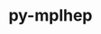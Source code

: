 ---
title: "py-mplhep"
layout: cache
categories: [package, develop]
meta: {"compilers": ["gcc@=11.4.0"], "num_specs": 8, "num_specs_by_stack": {"hep": 8, "root": 8}, "oss": ["ubuntu22.04"], "platforms": ["linux"], "stacks": ["hep", "root"], "targets": ["x86_64_v3"], "versions": ["0.3.55"]}
spec_details: [{"compiler": "gcc@=11.4.0", "hash": "apv4z44dtd3kitk6tw2c4off7thviu52", "os": "ubuntu22.04", "platform": "linux", "size": "-", "stacks": ["hep", "root"], "tarball": "https://binaries.spack.io/develop/build_cache/linux-ubuntu22.04-x86_64_v3/gcc-11.4.0/py-mplhep-0.3.55/linux-ubuntu22.04-x86_64_v3-gcc-11.4.0-py-mplhep-0.3.55-apv4z44dtd3kitk6tw2c4off7thviu52.spack", "target": "x86_64_v3", "variants": ["build_system=python_pip"], "versions": ["0.3.55"]}, {"compiler": "gcc@=11.4.0", "hash": "bhkybdkpdjirz5bjtqon4icit2o4cmzk", "os": "ubuntu22.04", "platform": "linux", "size": "-", "stacks": ["hep", "root"], "tarball": "https://binaries.spack.io/develop/build_cache/linux-ubuntu22.04-x86_64_v3/gcc-11.4.0/py-mplhep-0.3.55/linux-ubuntu22.04-x86_64_v3-gcc-11.4.0-py-mplhep-0.3.55-bhkybdkpdjirz5bjtqon4icit2o4cmzk.spack", "target": "x86_64_v3", "variants": ["build_system=python_pip"], "versions": ["0.3.55"]}, {"compiler": "gcc@=11.4.0", "hash": "dgv7dja7wbaoh72adu2lrmnwqy62ihht", "os": "ubuntu22.04", "platform": "linux", "size": "-", "stacks": ["hep", "root"], "tarball": "https://binaries.spack.io/develop/build_cache/linux-ubuntu22.04-x86_64_v3/gcc-11.4.0/py-mplhep-0.3.55/linux-ubuntu22.04-x86_64_v3-gcc-11.4.0-py-mplhep-0.3.55-dgv7dja7wbaoh72adu2lrmnwqy62ihht.spack", "target": "x86_64_v3", "variants": ["build_system=python_pip"], "versions": ["0.3.55"]}, {"compiler": "gcc@=11.4.0", "hash": "ipjimtofrdb6c7ttqy53khfwfkqell76", "os": "ubuntu22.04", "platform": "linux", "size": "-", "stacks": ["hep", "root"], "tarball": "https://binaries.spack.io/develop/build_cache/linux-ubuntu22.04-x86_64_v3/gcc-11.4.0/py-mplhep-0.3.55/linux-ubuntu22.04-x86_64_v3-gcc-11.4.0-py-mplhep-0.3.55-ipjimtofrdb6c7ttqy53khfwfkqell76.spack", "target": "x86_64_v3", "variants": ["build_system=python_pip"], "versions": ["0.3.55"]}, {"compiler": "gcc@=11.4.0", "hash": "lk7lbhondkbgaqhcxllgjbw6sxs6eyko", "os": "ubuntu22.04", "platform": "linux", "size": "-", "stacks": ["hep", "root"], "tarball": "https://binaries.spack.io/develop/build_cache/linux-ubuntu22.04-x86_64_v3/gcc-11.4.0/py-mplhep-0.3.55/linux-ubuntu22.04-x86_64_v3-gcc-11.4.0-py-mplhep-0.3.55-lk7lbhondkbgaqhcxllgjbw6sxs6eyko.spack", "target": "x86_64_v3", "variants": ["build_system=python_pip"], "versions": ["0.3.55"]}, {"compiler": "gcc@=11.4.0", "hash": "lx4t2gi2srxgzcw657ii73s4j2rf7dmo", "os": "ubuntu22.04", "platform": "linux", "size": "-", "stacks": ["hep", "root"], "tarball": "https://binaries.spack.io/develop/build_cache/linux-ubuntu22.04-x86_64_v3/gcc-11.4.0/py-mplhep-0.3.55/linux-ubuntu22.04-x86_64_v3-gcc-11.4.0-py-mplhep-0.3.55-lx4t2gi2srxgzcw657ii73s4j2rf7dmo.spack", "target": "x86_64_v3", "variants": ["build_system=python_pip"], "versions": ["0.3.55"]}, {"compiler": "gcc@=11.4.0", "hash": "m3ya777l3u7jrgg32jyrcl6ipnwlu3yv", "os": "ubuntu22.04", "platform": "linux", "size": "-", "stacks": ["hep", "root"], "tarball": "https://binaries.spack.io/develop/build_cache/linux-ubuntu22.04-x86_64_v3/gcc-11.4.0/py-mplhep-0.3.55/linux-ubuntu22.04-x86_64_v3-gcc-11.4.0-py-mplhep-0.3.55-m3ya777l3u7jrgg32jyrcl6ipnwlu3yv.spack", "target": "x86_64_v3", "variants": ["build_system=python_pip"], "versions": ["0.3.55"]}, {"compiler": "gcc@=11.4.0", "hash": "sz24tp3u4mslhdv5b4pngspizajzomyq", "os": "ubuntu22.04", "platform": "linux", "size": "-", "stacks": ["hep", "root"], "tarball": "https://binaries.spack.io/develop/build_cache/linux-ubuntu22.04-x86_64_v3/gcc-11.4.0/py-mplhep-0.3.55/linux-ubuntu22.04-x86_64_v3-gcc-11.4.0-py-mplhep-0.3.55-sz24tp3u4mslhdv5b4pngspizajzomyq.spack", "target": "x86_64_v3", "variants": ["build_system=python_pip"], "versions": ["0.3.55"]}]
---